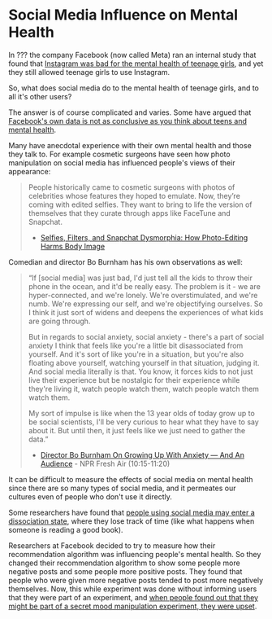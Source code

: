 # Social Media Influence on Mental Health

In ??? the company Facebook (now called Meta) ran an internal study that found that [Instagram was bad for the mental health of teenage girls](https://www.wsj.com/articles/facebook-knows-instagram-is-toxic-for-teen-girls-company-documents-show-11631620739), and yet they still allowed teenage girls to use Instagram.

So, what does social media do to the mental health of teenage girls, and to all it's other users?

The answer is of course complicated and varies. Some have argued that [Facebook's own data is not as conclusive as you think about teens and mental health](https://www.npr.org/2021/10/06/1043138622/facebook-instagram-teens-mental-health).

Many have anecdotal experience with their own mental health and those they talk to. For example cosmetic surgeons have seen how photo manipulation on social media has influenced people's views of their appearance:
> People historically came to cosmetic surgeons with photos of celebrities whose features they hoped to emulate. Now, they’re coming with edited selfies. They want to bring to life the version of themselves that they curate through apps like FaceTune and Snapchat.
>
> - [Selfies, Filters, and Snapchat Dysmorphia: How Photo-Editing Harms Body Image](https://www.psychologytoday.com/us/articles/202002/selfies-filters-and-snapchat-dysmorphia-how-photo-editing-harms-body-image)

Comedian and director Bo Burnham has his own observations as well:

> “If [social media] was just bad, I'd just tell all the kids to throw their phone in the ocean, and it'd be really easy. The problem is it - we are hyper-connected, and we're lonely. We're overstimulated, and we're numb. We're expressing our self, and we're objectifying ourselves. So I think it just sort of widens and deepens the experiences of what kids are going through.
>
> But in regards to social anxiety, social anxiety - there's a part of social anxiety I think that feels like you're a little bit disassociated from yourself. And it's sort of like you're in a situation, but you're also floating above yourself, watching yourself in that situation, judging it. And social media literally is that. You know, it forces kids to not just live their experience but be nostalgic for their experience while they're living it, watch people watch them, watch people watch them watch them.
>
>My sort of impulse is like when the 13 year olds of today grow up to be social scientists, I'll be very curious to hear what they have to say about it. But until then, it just feels like we just need to gather the data.”
>
> - [Director Bo Burnham On Growing Up With Anxiety — And An Audience](https://www.npr.org/transcripts/630069876) - NPR Fresh Air (10:15-11:20)

It can be difficult to measure the effects of social media on mental health since there are so many types of social media, and it permeates our cultures even of people who don't use it directly.

Some researchers have found that [people using social media may enter a dissociation state](https://www.sciencedaily.com/releases/2022/05/220523135018.htm), where they lose track of time (like what happens when someone is reading a good book).

Researchers at Facebook decided to try to measure how their recommendation algorithm was influencing people's mental health. So they changed their recommendation algorithm to show some people more negative posts and some people more positive posts. They found that people who were given more negative posts tended to post more negatively themselves. Now, this while experiment was done without informing users that they were part of an experiment, and [when people found out that they might be part of a secret mood manipulation experiment, they were upset](https://www.theatlantic.com/technology/archive/2014/06/everything-we-know-about-facebooks-secret-mood-manipulation-experiment/373648/).
